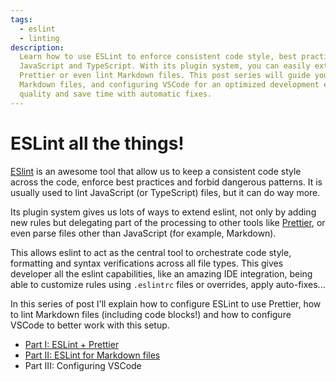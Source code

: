 ```yaml
---
tags:
  - eslint
  - linting
description:
  Learn how to use ESLint to enforce consistent code style, best practices, and prevent dangerous patterns beyond just
  JavaScript and TypeScript. With its plugin system, you can easily extend ESLint to integrate with other tools like
  Prettier or even lint Markdown files. This post series will guide you through setting up ESLint with Prettier, linting
  Markdown files, and configuring VSCode for an optimized development experience. Follow along to improve your code
  quality and save time with automatic fixes.
---
```


# ESLint all the things!

[ESlint](https://eslint.org/) is an awesome tool that allow us to keep a consistent code style across the code, enforce
best practices and forbid dangerous patterns. It is usually used to lint JavaScript (or TypeScript) files, but it can do
way more.

Its plugin system gives us lots of ways to extend eslint, not only by adding new rules but delegating part of the
processing to other tools like [Prettier](https://prettier.io/), or even parse files other than JavaScript (for example,
Markdown).

This allows eslint to act as the central tool to orchestrate code style, formatting and syntax verifications across all
file types. This gives developer all the eslint capabilities, like an amazing IDE integration, being able to customize
rules using `.eslintrc` files or overrides, apply auto-fixes...

In this series of post I'll explain how to configure ESLint to use Prettier, how to lint Markdown files (including code
blocks!) and how to configure VSCode to better work with this setup.

- [Part I: ESLint + Prettier](/posts/2020-11-23-eslint-plus-prettier/)
- [Part II: ESLint for Markdown files](/posts/2020-11-24-eslint-for-markdown/)
- Part III: Configuring VSCode
